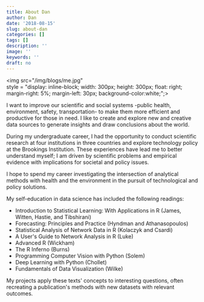 ```yaml
---
title: About Dan
author: Dan
date: '2018-08-15'
slug: about-dan
categories: []
tags: []
description: ''
image: ''
keywords: ''
draft: no
---
```



<img src="/img/blogs/me.jpg"  
      style = "display: inline-block; width: 300px; height: 300px;
      float: right; margin-right: 5%; margin-left: 30px;
     background-color:white;";>


I want to improve our scientific and social systems -public health, environment, safety, transportation- to make them more efficient and productive for those in need. I like to create and explore new and creative data sources to generate insights and draw conclusions about the world. 

During my undergraduate career, I had the opportunity to conduct scientific research at four institutions in three countries and explore technology policy at the Brookings Institution. These experiences have lead me to better understand myself; I am driven by scientific problems and empirical evidence with implications for societal and policy issues.

I hope to spend my career investigating the intersection of analytical methods with health and the environment in the pursuit of technological and policy solutions.

My self-education in data science has included the following readings: 

* Introduction to Statistical Learning: With Applications in R (James, Witten, Hastie, and Tibshirani)
* Forecasting: Principles and Practice (Hyndman and Athanasopoulos)
* Statistical Analysis of Network Data in R (Kolaczyk and Csardi)
* A User's Guide to Network Analysis in R (Luke)
* Advanced R (Wickham)
* The R Inferno (Burns)
* Programming Computer Vision with Python (Solem)
* Deep Learning with Python (Chollet)
* Fundamentals of Data Visualization (Wilke)

My projects apply these texts' concepts to interesting questions, often recreating a publication's methods with new datasets with relevant outcomes.

